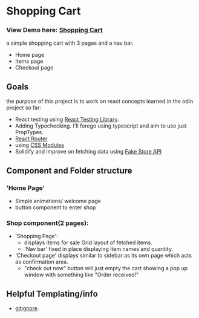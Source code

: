 # Shopping Cart
### View Demo here: [Shopping Cart](https://shopping-cart-9q2.pages.dev/)
a simple shopping cart with 3 pages and a nav bar.
 - Home page
 - Items page
 - Checkout page
## Goals
the purpose of this project is to work on react concepts learned in the odin project so far:
 - React testing using [React Testing Library](https://testing-library.com/docs/react-testing-library/intro/).
 - Adding Typechecking. I'll forego using typescript and aim to use just PropTypes.
 - [React Router](https://testing-library.com/docs/react-testing-library/intro/)
 - using [CSS Modules](https://github.com/css-modules/css-modules)
 - Solidify and improve on fetching data using [Fake Store API](https://fakestoreapi.com/)

## Component and Folder structure
### 'Home Page'
- Simple animations/ welcome page
- button component to enter shop

### Shop component(2 pages):
- 'Shopping Page':
    - displays items for sale Grid layout of fetched items. 
    - 'Nav bar' fixed in place displaying item names and quantity.
- 'Checkout page' displays similar to sidebar as its own page which acts as confirmation area.
    - "check out now" button will just empty the cart showing a pop up window with something like "Order received!"

## Helpful Templating/info
- [gitignore](https://www.toptal.com/developers/gitignore).
